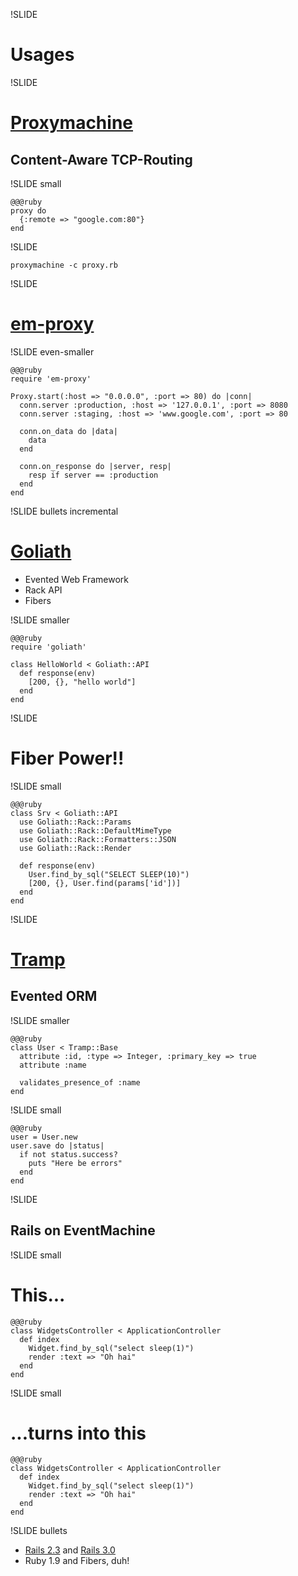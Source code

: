 !SLIDE
 
# Usages #

!SLIDE

# [Proxymachine](https://github.com/mojombo/proxymachine) #

## Content-Aware TCP-Routing ##

!SLIDE small

    @@@ruby
    proxy do
      {:remote => "google.com:80"}
    end

!SLIDE

    proxymachine -c proxy.rb

!SLIDE

# [em-proxy](https://github.com/igrigorik/em-proxy) #

!SLIDE even-smaller

    @@@ruby
    require 'em-proxy'

    Proxy.start(:host => "0.0.0.0", :port => 80) do |conn|
      conn.server :production, :host => '127.0.0.1', :port => 8080
      conn.server :staging, :host => 'www.google.com', :port => 80

      conn.on_data do |data|
        data
      end
 
      conn.on_response do |server, resp|
        resp if server == :production
      end
    end

!SLIDE bullets incremental

# [Goliath](https://github.com/postrank-labs/goliath) #

* Evented Web Framework
* Rack API
* Fibers

!SLIDE smaller

    @@@ruby
    require 'goliath'

    class HelloWorld < Goliath::API
      def response(env)
        [200, {}, "hello world"]
      end
    end

!SLIDE

# Fiber Power!! #

!SLIDE small

    @@@ruby
    class Srv < Goliath::API
      use Goliath::Rack::Params
      use Goliath::Rack::DefaultMimeType
      use Goliath::Rack::Formatters::JSON
      use Goliath::Rack::Render

      def response(env)
        User.find_by_sql("SELECT SLEEP(10)")
        [200, {}, User.find(params['id'])]
      end
    end

!SLIDE

# [Tramp](https://github.com/lifo/tramp) #

## Evented ORM ##

!SLIDE smaller

    @@@ruby
    class User < Tramp::Base
      attribute :id, :type => Integer, :primary_key => true
      attribute :name

      validates_presence_of :name
    end

!SLIDE small

    @@@ruby
    user = User.new
    user.save do |status|
      if not status.success?
        puts "Here be errors"
      end
    end

!SLIDE

## Rails on EventMachine ##

!SLIDE small

# This... #

    @@@ruby
    class WidgetsController < ApplicationController
      def index
        Widget.find_by_sql("select sleep(1)")
        render :text => "Oh hai"
      end
    end

!SLIDE small

# ...turns into this #

    @@@ruby
    class WidgetsController < ApplicationController
      def index
        Widget.find_by_sql("select sleep(1)")
        render :text => "Oh hai"
      end
    end

!SLIDE bullets

* [Rails 2.3](http://www.mikeperham.com/2010/04/03/introducing-phat-an-asynchronous-rails-app/) and [Rails 3.0](https://gist.github.com/432563)
* Ruby 1.9 and Fibers, duh!

